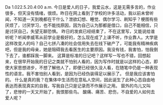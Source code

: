 Da 1.022.5.20.4:00 a.m.
今日是爱人的日子，我爱云水，这是无需多言的，作业很多，但天没有情绪，很烦。昨日在网上看到了学校的许多活动，我以前未曾听闻，不知道一天到晚都在干什么？泄欲幻想、睡觉、偶尔学习、刷知乎？梗图有些厌烦了，讨厌学习，也不能找原因，因为自己认为那都是借口，自己不能相信，只是讨厌自己，失望无聊恐惧。
昨日的发疯已经结束了，不在这里写，又能说给谁听呢？听闻李威苇从前学业是极好的，怎么现在成了上课不听，作业靠人。大学是这样改变人的吗？自己七拼八凑的社会信用失去在线下破产了，可能我有精神疾病吧，但是我的母亲，她是阻碍我去看医生的主要原因。我没有钱，我害怕，怕我倒下去了，谁都踩我一脚来。
这算是标准的日记吧？这样写一写也不错，回想起来，在很早开始我的日记之类就不怕别人看的，因为写作时就是以这样的心态，即使大家思想进步，不想了解他人了，即便已经很久没人看，在随笔中仍是一种表现性的语言。我不害怕别人看到，是因为已经伪装得足以展示了。
但是我应该害怕的。
什么是真的我？在集体中生活而在意私人空间，因此诞生了此种心态自由地表达而表现真实的自我，写我自己只是记录而不作展示之用。
窗外的鸟儿又叫了，悲惨的一天又开始了，我恨那些鸟。
酸痛、痛苦、悲伤，不自爱的人如何去爱人呢？
